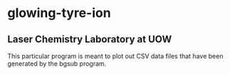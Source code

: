 glowing-tyre-ion
================

Laser Chemistry Laboratory at UOW
---------------------------------

This particular program is meant to plot out CSV data files that have been generated by the bgsub program. 
